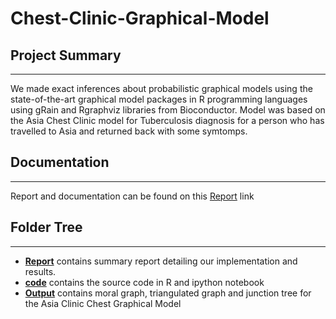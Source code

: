 # Chest-Clinic-Graphical-Model

## Project Summary
*** 
We made exact inferences about probabilistic graphical models using the state-of-the-art graphical model packages in R programming languages using gRain and Rgraphviz libraries from Bioconductor. Model was based on the Asia Chest Clinic model for Tuberculosis diagnosis for a person who has travelled to Asia and returned back with some symtomps.

## Documentation
***
Report and documentation can be found on this [Report](https://github.com/jayantsolanki/Chest-Clinic-Graphical-Model/tree/master/Report) link

## Folder Tree
***
* [**Report**](https://github.com/jayantsolanki/Chest-Clinic-Graphical-Model/tree/master/Report) contains summary report detailing our implementation and results.
* [**code**](https://github.com/jayantsolanki/Chest-Clinic-Graphical-Model/tree/master/code)  contains the source code in R and ipython notebook
* [**Output**](https://github.com/jayantsolanki/Chest-Clinic-Graphical-Model/tree/master/Output) contains moral graph, triangulated graph and junction tree for the Asia Clinic Chest Graphical Model
